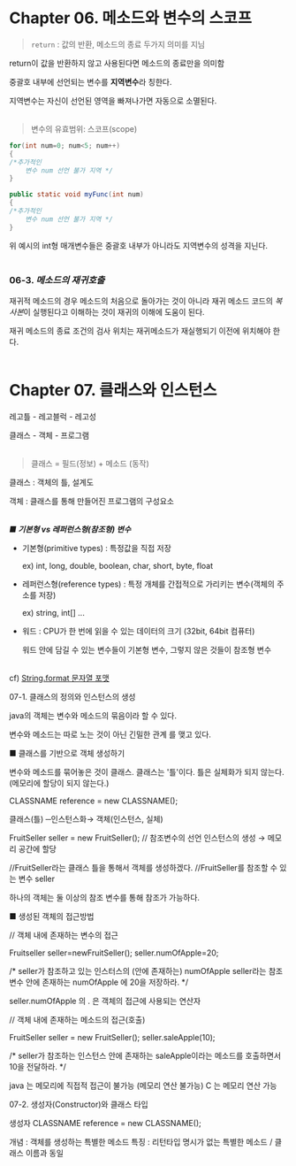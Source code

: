 # Chapter 06. 메소드와 변수의 스코프

> `return` : 값의 반환, 메소드의 종료 두가지 의미를 지님

return이 값을 반환하지 않고 사용된다면 메소드의 종료만을 의미함

중괄호 내부에 선언되는 변수를 **지역변수**라 칭한다.

지역변수는 자신이 선언된 영역을 빠져나가면 자동으로 소멸된다.<br><br>

> 변수의 유효범위: 스코프(scope)

```java
for(int num=0; num<5; num++)
{
/*추가적인
    변수 num 선언 불가 지역 */
}

public static void myFunc(int num)
{
/*추가적인
    변수 num 선언 불가 지역 */
}
```

위 예시의 int형 매개변수들은 중괄호 내부가 아니라도 지역변수의 성격을 지닌다.<br><br>


### 06-3. *메소드의 재귀호출*

재귀적 메소드의 경우 메소드의 처음으로 돌아가는 것이 아니라 재귀 메소드 코드의 *복사본*이 실행된다고 이해하는 것이 재귀의 이해에 도움이 된다.

재귀 메소드의 종료 조건의 검사 위치는 재귀메소드가 재실행되기 이전에 위치해야 한다.<br><br>

# Chapter 07. 클래스와 인스턴스

레고틀 - 레고블럭 - 레고성

클래스 -   객체   - 프로그램<br><br>

> 클래스 = 필드(정보) + 메소드 (동작)

클래스 : 객체의 틀, 설계도

객체 : 클래스를 통해 만들어진 프로그램의 구성요소<br><br>



***■ 기본형 vs 레퍼런스형(참조형) 변수***

- 기본형(primitive types) : 특정값을 직접 저장

    ex) int, long, double, boolean, char, short, byte, float

- 레퍼런스형(reference types) : 특정 개체를 간접적으로 가리키는 변수(객체의 주소를 저장)

    ex) string, int[] ...

- 워드 : CPU가 한 번에 읽을 수 있는 데이터의 크기 (32bit, 64bit 컴퓨터)

    워드 안에 담길 수 있는 변수들이 기본형 변수, 그렇지 않은 것들이 참조형 변수<br><br>

cf) [String.format 문자열 포맷](http://library1008.tistory.com/5)



07-1. 클래스의 정의와 인스턴스의 생성

java의 객체는 변수와 메소드의 묶음이라 할 수 있다.

변수와 메소드는 따로 노는 것이 아닌 긴밀한 관계 를 맺고 있다.


■ 클래스를 기반으로 객체 생성하기

변수와 메소드를 묶어놓은 것이 클래스.
클래스는 '틀'이다.
틀은 실체화가 되지 않는다. (메모리에 할당이 되지 않는다.)
 
CLASSNAME reference = new CLASSNAME();
   
클래스(틀) ─인스턴스화→ 객체(인스턴스, 실체)


 FruitSeller seller = new FruitSeller();
// 참조변수의 선언     인스턴스의 생성 → 메모리 공간에 할당

//FruitSeller라는 클래스 틀을 통해서 객체를 생성하겠다.
//FruitSeller를 참조할 수 있는 변수 seller

하나의 객체는 둘 이상의 참조 변수를 통해 참조가 가능하다.

■  생성된 객체의 접근방법

// 객체 내에 존재하는 변수의 접근

Fruitseller seller=newFruitSeller();
seller.numOfApple=20;

/*
seller가 참조하고 있는 인스터스의 (안에 존재하는) numOfApple
seller라는 참조변수 안에 존재하는 numOfApple 에 20을 저장하라.
*/

seller.numOfApple 의 . 은 객체의 접근에 사용되는 연산자

// 객체 내에 존재하는 메소드의 접근(호출)

FruitSeller seller = new FruitSeller();
seller.saleApple(10);

/*
seller가 참조하는 인스턴스 안에 존재하는 saleApple이라는 메소드를 호출하면서 10을 전달하라.
*/

java 는 메모리에 직접적 접근이 불가능 (메모리 연산 불가능)
C 는 메모리 연산 가능


07-2. 생성자(Constructor)와 클래스 타입

생성자 
CLASSNAME reference = new CLASSNAME();

개념 : 객체를 생성하는 특별한 메소드
특징 : 리턴타입 명시가 없는 특별한 메소드 / 클래스 이름과 동일
